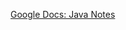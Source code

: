 [Google Docs: Java Notes](https://docs.google.com/document/d/1mjJ_XJH8_GEnFSxtmoH6YcQqBBJzrz1xIMaZR3zp68s/edit)